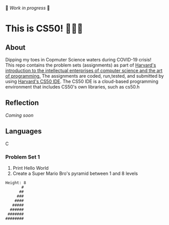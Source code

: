🔧 *Work in progress* 🔧

# This is CS50! 👩🏽‍💻

## About
Dipping my toes in Copmuter Science waters during COVID-19 crisis!   
This repo contains the problem sets (assignments) as part of [Harvard's introduction to the intellectual enterprises of computer science and the art of programming.](https://online-learning.harvard.edu/course/cs50-introduction-computer-science/) The assignments are coded, run,tested, and submitted by using [Harvard's CS50 IDE](https://ide.cs50.io/). The CS50 IDE is a cloud-based programming environment that includes CS50's own libraries, such as cs50.h

## Reflection
*Coming soon*

## Languages
C

### Problem Set 1
1. Print Hello World
2. Create a Super Mario Bro's pyramid between 1 and 8 levels
````
Height: 8
       #
      ##
     ###
    ####
   #####
  ######
 #######
########

